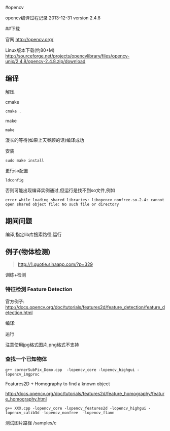 #opencv

opencv编译过程记录 2013-12-31 version 2.4.8

##下载 

官网 http://opencv.org/

Linux版本下载(约80+M) http://sourceforge.net/projects/opencvlibrary/files/opencv-unix/2.4.8/opencv-2.4.8.zip/download

## 编译

解压.

cmake

    cmake .

make

    make

漫长的等待(如果上天眷顾的话)编译成功

安装

    sudo make install

更行so配置 

    ldconfig

否则可能出现编译实例通过,但运行是找不到so文件,例如

```
error while loading shared libraries: libopencv_nonfree.so.2.4: cannot open shared object file: No such file or directory
```

## 期间问题

编译,指定lib库搜索路径,运行

## 例子(物体检测)

> http://1.guotie.sinaapp.com/?p=329

训练+检测


### 特征检测 Feature Detection

官方例子: http://docs.opencv.org/doc/tutorials/features2d/feature_detection/feature_detection.html

编译:

运行

注意使用jpg格式图片,png格式不支持

### 查找一个已知物体


    g++ cornerSubPix_Demo.cpp  -lopencv_core -lopencv_highgui -lopencv_imgproc

Features2D + Homography to find a known object


http://docs.opencv.org/doc/tutorials/features2d/feature_homography/feature_homography.html


```
g++ XXX.cpp -lopencv_core -lopencv_features2d -lopencv_highgui -lopencv_calib3d -lopencv_nonfree  -lopencv_flann
```

测试图片路径 /samples/c